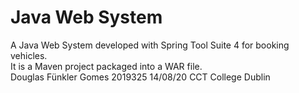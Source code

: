 # Java Web System
 A Java Web System developed with Spring Tool Suite 4 for booking vehicles.  
 It is a Maven project packaged into a WAR file.  
 Douglas Fünkler Gomes 2019325 14/08/20 CCT College Dublin
